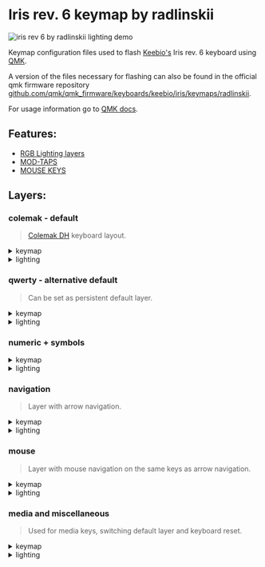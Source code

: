 # Iris rev. 6 keymap by radlinskii

![iris rev  6 by radlinskii lighting demo](https://user-images.githubusercontent.com/26116041/177010817-b87bbca4-4e71-4278-81b6-b85b6e5f978c.gif)

Keymap configuration files used to flash [Keebio's](https://keeb.io) Iris rev. 6 keyboard using [QMK](https://qmk.fm).

A version of the files necessary for flashing can also be found in the official qmk firmware repository [github.com/qmk/qmk_firmware/keyboards/keebio/iris/keymaps/radlinskii](https://github.com/qmk/qmk_firmware/tree/master/keyboards/keebio/iris/keymaps/radlinskii).

For usage information go to [QMK docs](https://docs.qmk.fm/#/newbs).

## Features:

-   [RGB Lighting layers](https://docs.qmk.fm/#/feature_rgblight?id=lighting-layers)
-   [MOD-TAPS](https://docs.qmk.fm/#/mod_tap)
-   [MOUSE KEYS](https://docs.qmk.fm/#/keycodes?id=mouse-keys)

## Layers:

### colemak - default

> [Colemak DH](https://colemakmods.github.io/mod-dh/) keyboard layout.

<details>
    <summary>
        keymap
    </summary>

<img width="800" alt="colemak layer keymap" src="https://user-images.githubusercontent.com/26116041/173403537-f2222651-c8ea-4c8b-b828-97520a222344.png">

</details>
<details>
    <summary>
        lighting
    </summary>

<img width="800" alt="colemak layer lighting" src="https://user-images.githubusercontent.com/26116041/173681398-cdcff1a5-ae79-4409-950a-1b671c350f07.jpeg">

</details>

### qwerty - alternative default

> Can be set as persistent default layer.

<details>
    <summary>
        keymap
    </summary>

<img width="800" alt="qwerty layer keymap" src="https://user-images.githubusercontent.com/26116041/173403371-1551976a-2f95-4dbd-ba07-96936651871d.png">

</details>
<details>
    <summary>
        lighting
    </summary>

<img width="800" alt="qwerty layer lighting" src="https://user-images.githubusercontent.com/26116041/173681525-aee3c927-995a-4f83-b688-ed8bfd3f8bb6.jpeg">

</details>

### numeric + symbols

<details>
    <summary>
        keymap
    </summary>

<img width="800" alt="numeric and symbols layer keymap" src="https://user-images.githubusercontent.com/26116041/177011426-a3fcc280-02ca-48c4-80a1-30d793bf13d5.png">

</details>
<details>
    <summary>
        lighting
    </summary>

<img width="800" alt="numeric and symbols layer lighting" src="https://user-images.githubusercontent.com/26116041/173681689-0b864e35-0e02-4204-a469-6e872e704903.jpeg">

</details>

### navigation

> Layer with arrow navigation.

<details>
    <summary>
        keymap
    </summary>

<img width="800" alt="navigation layer keymap" src="https://user-images.githubusercontent.com/26116041/173408142-1e1c297e-57db-42f8-bc18-a04dd4e202c9.png">

</details>
<details>
    <summary>
        lighting
    </summary>

<img width="800" alt="navigation layer lighting" src="https://user-images.githubusercontent.com/26116041/173681859-fa6f071a-98e9-48f8-a9a0-76d7510b302a.jpeg">

</details>

### mouse

> Layer with mouse navigation on the same keys as arrow navigation.

<details>
    <summary>
        keymap
    </summary>

<img width="800" alt="mouse layer keymap" src="https://user-images.githubusercontent.com/26116041/173402955-050ffd77-7b60-45dc-8e89-54cd43793132.png">

</details>
<details>
    <summary>
        lighting
    </summary>

<img width="800" alt="mouse layer lighting" src="https://user-images.githubusercontent.com/26116041/173682436-07c32e5e-f415-463d-8c93-d2cbd4e406a1.jpeg">

</details>

### media and miscellaneous

> Used for media keys, switching default layer and keyboard reset.

<details>
    <summary>
        keymap
    </summary>

<img width="800" alt="media and miscellaneous layer keymap" src="https://user-images.githubusercontent.com/26116041/173402837-75ce8ab1-7fbe-454b-b165-b22d171f9ad1.png">

</details>
<details>
    <summary>
        lighting
    </summary>

<img width="800" alt="media and miscellaneous layer lighting" src="https://user-images.githubusercontent.com/26116041/173682188-3eab9c09-d466-4729-89ac-48e09f55564c.jpeg">

</details>
